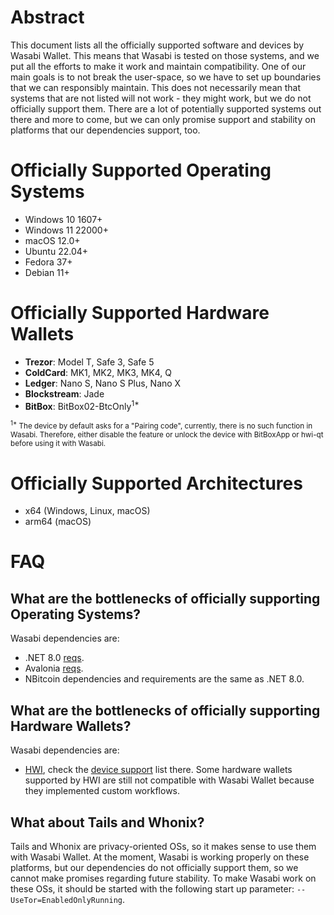 # Abstract

This document lists all the officially supported software and devices by Wasabi Wallet. This means that Wasabi is tested on those systems, and we put all the efforts to make it work and maintain compatibility. One of our main goals is to not break the user-space, so we have to set up boundaries that we can responsibly maintain. This does not necessarily mean that systems that are not listed will not work - they might work, but we do not officially support them. There are a lot of potentially supported systems out there and more to come, but we can only promise support and stability on platforms that our dependencies support, too.

# Officially Supported Operating Systems

- Windows 10 1607+
- Windows 11 22000+
- macOS 12.0+
- Ubuntu 22.04+
- Fedora 37+
- Debian 11+

# Officially Supported Hardware Wallets

- **Trezor**: Model T, Safe 3, Safe 5
- **ColdCard**: MK1, MK2, MK3, MK4, Q
- **Ledger**: Nano S, Nano S Plus, Nano X
- **Blockstream**: Jade
- **BitBox**: BitBox02-BtcOnly<sup>1*</sup>

<sup><sup>1*</sup> The device by default asks for a "Pairing code", currently, there is no such function in Wasabi. Therefore, either disable the feature or unlock the device with BitBoxApp or hwi-qt before using it with Wasabi.</sup>

# Officially Supported Architectures

- x64 (Windows, Linux, macOS)
- arm64 (macOS)

# FAQ

## What are the bottlenecks of officially supporting Operating Systems?

Wasabi dependencies are:
- .NET 8.0 [reqs](https://github.com/dotnet/core/blob/main/release-notes/8.0/supported-os.md).
- Avalonia [reqs](https://github.com/AvaloniaUI/Avalonia/wiki/Runtime-Requirements).
- NBitcoin dependencies and requirements are the same as .NET 8.0.

## What are the bottlenecks of officially supporting Hardware Wallets?

Wasabi dependencies are:
- [HWI](https://github.com/bitcoin-core/HWI), check the [device support](https://github.com/bitcoin-core/HWI#device-support) list there. Some hardware wallets supported by HWI are still not compatible with Wasabi Wallet because they implemented custom workflows.

## What about Tails and Whonix?

Tails and Whonix are privacy-oriented OSs, so it makes sense to use them with Wasabi Wallet. At the moment, Wasabi is working properly on these platforms, but our dependencies do not officially support them, so we cannot make promises regarding future stability.
To make Wasabi work on these OSs, it should be started with the following start up parameter: `--UseTor=EnabledOnlyRunning`.
